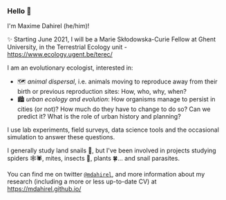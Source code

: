 ### Hello 👋

I'm Maxime Dahirel (he/him)!

✨ Starting June 2021, I will be a Marie Skłodowska-Curie Fellow at Ghent University, in the Terrestrial Ecology unit - https://www.ecology.ugent.be/terec/

I am an evolutionary ecologist, interested in:  
- 🗺️ *animal dispersal*, i.e. animals moving to reproduce away from their birth or previous reproduction sites: How, who, why, when?  
- 🏙️ *urban ecology and evolution*: How organisms manage to persist in cities (or not)? How much do they have to change to do so? Can we predict it? What is the role of urban history and planning?

I use lab experiments, field surveys, data science tools and the occasional simulation to answer these questions.

I generally study land snails 🐌, but I've been involved in projects studying spiders 🕸️🕷️, mites, insects 🐞, plants 🍀... and snail parasites.

You can find me on twitter [`@mdahirel`](twitter.com/mdahirel), and more information about my research (including a more or less up-to-date CV) at https://mdahirel.github.io/

<!--
**mdahirel/mdahirel** is a ✨ _special_ ✨ repository because its `README.md` (this file) appears on your GitHub profile.

Here are some ideas to get you started:

- 🔭 I’m currently working on ...
- 🌱 I’m currently learning ...
- 👯 I’m looking to collaborate on ...
- 🤔 I’m looking for help with ...
- 💬 Ask me about ...
- 📫 How to reach me: ...
- 😄 Pronouns: ...
- ⚡ Fun fact: ...
-->
